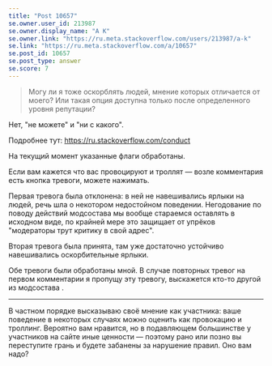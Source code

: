 ```yaml
---
title: "Post 10657"
se.owner.user_id: 213987
se.owner.display_name: "A K"
se.owner.link: "https://ru.meta.stackoverflow.com/users/213987/a-k"
se.link: "https://ru.meta.stackoverflow.com/a/10657"
se.post_id: 10657
se.post_type: answer
se.score: 7
---
```

<blockquote>
<p>Могу ли я тоже оскорблять людей, мнение которых
отличается от моего? Или такая опция доступна только после
определенного уровня репутации?</p>
</blockquote>
<p>Нет, &quot;не можете&quot; и &quot;ни с какого&quot;.</p>
<p>Подробнее тут: <a href="https://ru.stackoverflow.com/conduct">https://ru.stackoverflow.com/conduct</a></p>
<p>На текущий момент указанные флаги обработаны.</p>
<p>Если вам кажется что вас провоцируют и троллят — возле комментария есть кнопка тревоги, можете нажимать.</p>
<p>Первая тревога была отклонена: в ней не навешивались ярлыки на людей, речь шла о некотором недостойном поведении. Негодование по поводу действий модсостава мы вообще стараемся оставлять в исходном виде, по крайней мере это защищает от упрёков &quot;модераторы трут критику в свой адрес&quot;.</p>
<p>Вторая тревога была принята, там уже достаточно устойчиво навешивались оскорбительные ярлыки.</p>
<p>Обе тревоги были обработаны мной. В случае повторных тревог на первом комментарии я пропущу эту тревогу, выскажется кто-то другой из модсостава .</p>
<hr />
<p>В частном порядке высказываю своё мнение как участника: ваше поведение в некоторых случаях можно оценить как провокацию и троллинг. Вероятно вам нравится, но в подавляющем большинстве у участников на сайте иные ценности — поэтому рано или позно вы переступите грань и будете забанены за нарушение правил. Оно вам надо?</p>
